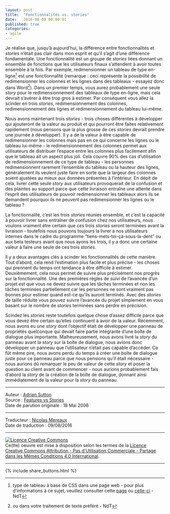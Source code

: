 ```yaml
---
layout: post
title:  "Fonctionnalités vs. stories"
date:   2016-08-09 00:00:01
published: true
categories: 
- agile
---
```


 Je réalise que, jusqu’à aujourd’hui, la différence entre fonctionnalités et _stories_ n’était pas clair dans mon esprit et qu’il s’agit d’une différence fondamentale. Une fonctionnalité est un groupe de _stories_ liées donnant un ensemble de fonctions que les utilisateurs finaux s’attendent à avoir toutes ensemble à la fois. Par exemple, redimensionner un tableau de type en-ligne[^1] est une fonctionnalité (remarque : ceci représente la possibilité de redimensionner les colonnes et les lignes dans des tableaux - essayez donc dans Word[^2]). Dans un premier temps, vous aurez probablement une seule _story_ pour le redimensionnement des tableaux de type en-ligne, mais cela devrait s’avérer à être trop gros à estimer. Par conséquent vous allez la scinder en trois _stories_, redimensionnement des colonnes, redimensionnement des lignes et redimensionnement du tableau lui-même. 

Nous avons maintenant trois _stories_ - trois choses différentes à développer qui ajouteront de la valeur au produit et qui pourront être faites relativement rapidement (nous pensons que la plus grosse de ces _stories_ devrait prendre une journée à développer). Il y a de la valeur à être capable de redimensionner les colonnes mais pas en ce qui concerne les lignes ou le tableau lui-même - le redimensionnement des colonnes permet aux utilisateurs de distribuer l’espace entre les colonnes plus facilement afin que le tableau ait un aspect plus joli. Cela couvre 90% des cas d’utilisation de redimensionnement de ce type de tableau - les personnes redimensionnent rarement l’ensemble du tableau ou la hauteur des lignes, généralement ils veulent juste faire en sorte que la largeur des colonnes soient ajustées au mieux aux données présentes à l’intérieur. En dépit de cela, livrer cette seule _story_ aux utilisateurs provoquerait de la confusion et des plaintes au support parce que cette livraison entraîne une attente dans l’esprit des utilisateurs de pouvoir redimensionner les tableaux alors ils se demandent pourquoi ils ne peuvent pas redimensionner les lignes ou le tableau ?

La fonctionnalité, c’est les trois _stories_ réunies ensemble, et c’est la capacité à pouvoir livrer sans entraîner de confusion chez nos utilisateurs, nous voulons vraiment être certain que ces trois _stories_ seront terminées avant la livraison - toutefois nous pouvons toujours la livrer à nos utilisateurs internes dans le cadre du programme “tiens-mets-toi-çà-sous-la-dent” ou aux beta testeurs avant que nous ayons les trois, il y a donc une certaine valeur à faire une seule de ces trois _stories_.

Il y a deux avantages clés à scinder les fonctionnalités de cette manière. Tout d’abord, cela rend l’estimation plus facile et plus précise - les choses qui prennent du temps ont tendance à être difficile à estimer. Deuxièmement, cela nous permet de suivre plus précisément nos progrès sur la fonctionnalité. Une des premières règles de suivi de l’avancée d’un projet est que vous ne devez suivre que les tâches terminées et non les tâches terminées partiellement car les personnes ne sont vraiment pas bonnes pour estimer quand est-ce qu’ils auront terminés.  Avec des _stories_ de taille réduite vous pouvez suivre l’avancée du projet simplement en vous basant sur le nombre de _stories_ terminées sans perdre en précision.

Scindez les _stories_ reste toutefois quelque chose d’assez difficile parce que vous devez être certain qu’elles continuent à avoir de la valeur. Récemment, nous avons eu une _story_ dont l’objectif était de développer une panneau de propriétés quelconque qui devait faire partie intégrante d’une boîte de dialogue plus importante. Malheureusement, nous avons livré la _story_ du panneau avant la _story_ sur la boîte de dialogue, nous avions donc développer un panneau que l’utilisateur n’était pas capable d’accéder. Ce fût même pire, nous avons perdu du temps à créer une boîte de dialogue juste pour ce panneau parce que nous pensions qu’il était nécessaire - nous aurions dû remarquer le peu de valeur de cette _story_ et poser la question au client avant de commencer - nous aurions probablement fais d’abord la _story_ de la création de la boîte de dialogue, donnant ainsi immédiatement de la valeur pour la _story_ du panneau.

[^1]: type de tableau à base de CSS dans une page web - pour plus d’informations à ce sujet, veuillez consulter cette [page](http://www.yoyodesign.org/doc/w3c/css2/tables.html) ou [celle-ci](http://www.yoyodesign.org/doc/w3c/css2/visuren.html#inline-level) - NdT

[^2]: ou dans votre traitement de texte préféré - NdT

---  
Auteur : [Adrian Sutton](https://www.symphonious.net/about-me/)  
Source : [Features vs Stories](https://www.symphonious.net/2006/05/18/features-vs-stories/)  
Date de parution originale : 18 Mai 2006  

---
Traducteur : [Nicolas Mereaux](http://www.les-traducteurs-agiles.org/traducteurs/)  
Date de traduction : 09/08/2016  

---

<a rel="license" href="http://creativecommons.org/licenses/by-nc-sa/4.0/"><img alt="Licence Creative Commons" style="border-width:0" src="http://i.creativecommons.org/l/by-nc-sa/4.0/88x31.png" /></a><br />Ce(tte) oeuvre est mise à disposition selon les termes de la <a rel="license" href="http://creativecommons.org/licenses/by-nc-sa/4.0/">Licence Creative Commons Attribution - Pas d'Utilisation Commerciale - Partage dans les Mêmes Conditions 4.0 International</a>.

---

{% include share_buttons.html %}

 